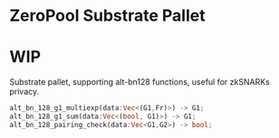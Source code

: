 # ZeroPool Substrate Pallet

# WIP

Substrate pallet, supporting  alt-bn128 functions, useful for zkSNARKs privacy.

```rust
alt_bn_128_g1_multiexp(data:Vec<(G1,Fr)>) -> G1;
alt_bn_128_g1_sum(data:Vec<(bool, G1)>) -> G1;
alt_bn_128_pairing_check(data:Vec<G1,G2>) -> bool;
```